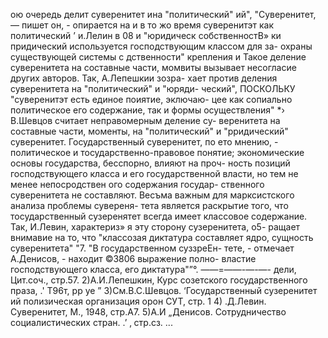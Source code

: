 ою очередь делит суверенитет ина "политический"
ий", "Суверенитет, — пишет он, - опирается на
и в то жо время суверенитэт как политический
’
и.Лелин в 08
и "юридическ
собственностВ»
ки придический используется господствующим классом для за-
охраны существующей системы с дственности"
крепления и
Такое деление суверенитета на составные части, момвиты
вызывает несогласие других авторов. Так, А.Лепешкии зозра-
хает против деления суверенитета на "политический" и "юряди-
ческий", ПОСКОЛЬКУ "суверенитэт есть единое поиятие, эключаю-
цее как сопиально политическое его содержание, так и формы
осуществления" *› В.Шевцов считает неправомерным деление су-
веренитета на составные части, моменты, на "политический" и
"рридический" суверенитет. Государственный суверенитет, по
ето мнению, - политическое и тосударственно-правовое понятие;
экономические основы государства, бесспорно, влияют на проч-
ность позиций господствующего класса и его государственной
власти, но тем не менее непосродствен ого содержания государ-
ственного суверенитета не составляют.
Весъма важным для марксистского анализа проблемы сувереня-
тета является раскрытие того, что тосударственный сузеренятет
всегда имеет классовое содержание.
Так, И.Левин, характериз» я эту сторону сузеренитета, о5-
ращает внимавие на то, что "классозая диктатура составляет
ядро, сущность суверенитета" "7. "В государственном суззреЕн-
тете, - отмечает А.Денисов, - находит ©3806 выражение полно-
властие господствующего класса, его диктатура"”°.
——=——-—-—-
дели, Цит.соч., стр.57.
2)А.И.Лепешкин, Курс созетского государственного праза,
.' Т96т, рр уе ”
З)См.В.С.Шевцов. ‘Государственный сузеренитет ий полизическая
организация орон СУТ, стр. 1
4) .Д.Левин. Суверенитет, М., 1948, стр.А7.
5)А.И „Денисов. Сотрудничество социалистических стран.
.’ ‚ стр.сз.
...
